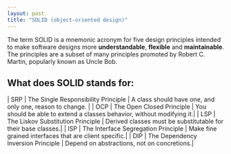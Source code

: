 ```yaml
---
layout: post
title: "SOLID (object-oriented design)"
---
```

The term SOLID is a mnemonic acronym for five design principles intended to make software designs more **understandable**, **flexible** and **maintainable**. The principles are a subset of many principles promoted by Robert C. Martin, popularly known as Uncle Bob.

## What does SOLID stands for:

| SRP |	The Single Responsibility Principle | 	A class should have one, and only one, reason to change. |
| OCP |	The Open Closed Principle | 	You should be able to extend a classes behavior, without modifying it.|
| LSP | The Liskov Substitution Principle |	Derived classes must be substitutable for their base classes.|
| ISP |	The Interface Segregation Principle | 	Make fine grained interfaces that are client specific.|
| DIP |	The Dependency Inversion Principle | 	Depend on abstractions, not on concretions.|